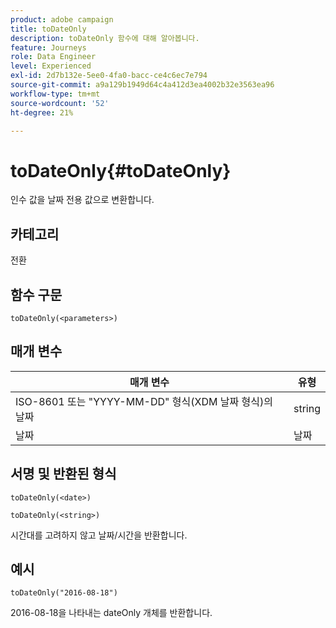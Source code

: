 ```yaml
---
product: adobe campaign
title: toDateOnly
description: toDateOnly 함수에 대해 알아봅니다.
feature: Journeys
role: Data Engineer
level: Experienced
exl-id: 2d7b132e-5ee0-4fa0-bacc-ce4c6ec7e794
source-git-commit: a9a129b1949d64c4a412d3ea4002b32e3563ea96
workflow-type: tm+mt
source-wordcount: '52'
ht-degree: 21%

---
```


# toDateOnly{#toDateOnly}

인수 값을 날짜 전용 값으로 변환합니다.

## 카테고리

전환

## 함수 구문

`toDateOnly(<parameters>)`

## 매개 변수

| 매개 변수 | 유형 |
|-----------|------------------|
| ISO-8601 또는 &quot;YYYY-MM-DD&quot; 형식(XDM 날짜 형식)의 날짜 | string |
| 날짜 | 날짜 |

## 서명 및 반환된 형식

`toDateOnly(<date>)`

`toDateOnly(<string>)`

시간대를 고려하지 않고 날짜/시간을 반환합니다.

## 예시

`toDateOnly("2016-08-18")`

2016-08-18을 나타내는 dateOnly 개체를 반환합니다.
